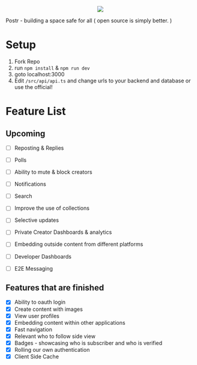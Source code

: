 <p align="center"><img src="https://v6-0.pages.dev/icons/icon-blue.jpg"/></p>

<p>Postr - building a space safe for all ( open source is simply better. )</p>

# Setup

1. Fork Repo
2. run `npm install` & `npm run dev`
3. goto localhost:3000
4. Edit `/src/api/api.ts` and change urls to your backend and database or use the official!

# Feature List

## Upcoming  
- [ ] Reposting & Replies
- [ ] Polls
- [ ] Ability to mute & block creators
- [ ] Notifications
- [ ] Search
- [ ] Improve the use of collections
- [ ] Selective updates
- [ ] Private Creator Dashboards & analytics
- [ ] Embedding outside content from different platforms
- [ ] Developer Dashboards 
- [ ] E2E Messaging 


## Features that are finished

- [x] Ability to oauth login
- [x] Create content with images
- [x] View user profiles
- [x] Embedding content within other applications
- [x] Fast navigation
- [x] Relevant who to follow side view
- [x] Badges - showcasing who is subscriber and who is verified 
- [x] Rolling our own authentication  
- [x] Client Side Cache
